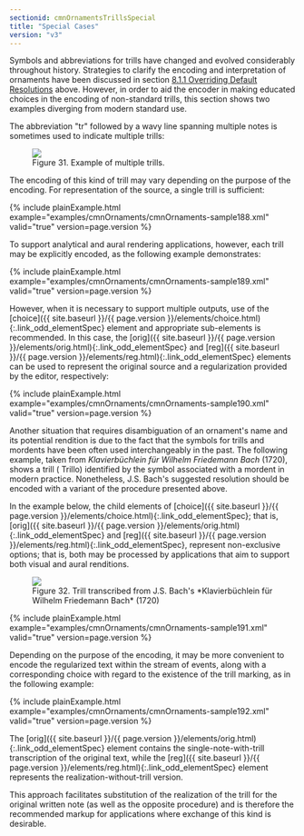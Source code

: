 ```yaml
---
sectionid: cmnOrnamentsTrillsSpecial
title: "Special Cases"
version: "v3"
---
```





Symbols and abbreviations for trills have changed and evolved considerably throughout
history. Strategies to clarify the encoding and interpretation of ornaments have been
discussed in section <a class="link_ptr" title="Overriding Default Resolutions" href="{{ site.baseurl }}/{{ page.version }}/guidelines/cmnOrnaments.html#cmnOrnamentsOverride">8.1.1 Overriding Default Resolutions</a> above. However, in order to aid
the encoder in making educated choices in the encoding of non-standard trills, this
section
shows two examples diverging from modern standard use.


The abbreviation "tr" followed by a wavy line spanning multiple notes is sometimes
used to
indicate multiple trills:


<figure class="figure">
   <img src="../../../../guidelines/v3/Images/modules/cmnOrnaments/ex_tr_multi.png" class="img-responsive"></img>
   <figcaption class="figure-caption">Figure 31. Example of multiple trills.</figcaption>
</figure>
The encoding of this kind of trill may vary depending on the purpose of the encoding.
For
representation of the source, a single trill is sufficient:

{% include plainExample.html example="examples/cmnOrnaments/cmnOrnaments-sample188.xml" valid="true" version=page.version %}


To support analytical and aural rendering applications, however, each trill may be
explicitly encoded, as the following example demonstrates:

{% include plainExample.html example="examples/cmnOrnaments/cmnOrnaments-sample189.xml" valid="true" version=page.version %}


However, when it is necessary to support multiple outputs, use of the [choice]({{ site.baseurl }}/{{ page.version }}/elements/choice.html){:.link_odd_elementSpec} element and appropriate sub-elements is recommended. In this case, the [orig]({{ site.baseurl }}/{{ page.version }}/elements/orig.html){:.link_odd_elementSpec} and [reg]({{ site.baseurl }}/{{ page.version }}/elements/reg.html){:.link_odd_elementSpec} elements can be used to represent the
original source and a regularization provided by the editor, respectively:

{% include plainExample.html example="examples/cmnOrnaments/cmnOrnaments-sample190.xml" valid="true" version=page.version %}


Another situation that requires disambiguation of an ornament's name and its potential
rendition is due to the fact that the symbols for trills and mordents have been often
used
interchangeably in the past. The following example, taken from *Klavierbüchlein für
Wilhelm Friedemann Bach* (1720), shows a trill (
<span class="q">Trillo</span>) identified by the
symbol associated with a mordent in modern practice. Nonetheless, J.S. Bach's suggested
resolution should be encoded with a variant of the procedure presented above.

In the example below, the child elements of [choice]({{ site.baseurl }}/{{ page.version }}/elements/choice.html){:.link_odd_elementSpec}; that is, [orig]({{ site.baseurl }}/{{ page.version }}/elements/orig.html){:.link_odd_elementSpec} and [reg]({{ site.baseurl }}/{{ page.version }}/elements/reg.html){:.link_odd_elementSpec}, represent non-exclusive options;
that is, both may be processed by applications that aim to support both visual and
aural
renditions.


<figure class="figure">
   <img src="../../../../guidelines/v3/Images/modules/cmnOrnaments/ex_tr_B.png" class="img-responsive"></img>
   <figcaption class="figure-caption">Figure 32. Trill transcribed from J.S. Bach's *Klavierbüchlein für Wilhelm Friedemann
      Bach* (1720)
   </figcaption>
</figure>
{% include plainExample.html example="examples/cmnOrnaments/cmnOrnaments-sample191.xml" valid="true" version=page.version %}


Depending on the purpose of the encoding, it may be more convenient to encode the
regularized text within the stream of events, along with a corresponding choice with
regard
to the existence of the trill marking, as in the following example:

{% include plainExample.html example="examples/cmnOrnaments/cmnOrnaments-sample192.xml" valid="true" version=page.version %}

The [orig]({{ site.baseurl }}/{{ page.version }}/elements/orig.html){:.link_odd_elementSpec} element contains the single-note-with-trill transcription of
the original text, while the [reg]({{ site.baseurl }}/{{ page.version }}/elements/reg.html){:.link_odd_elementSpec} element represents the
realization-without-trill version.

This approach facilitates substitution of the realization of the trill for the original
written note (as well as the opposite procedure) and is therefore the recommended
markup for
applications where exchange of this kind is desirable.

